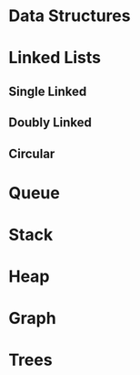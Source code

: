 # Data Structures

# Linked Lists
## Single Linked
## Doubly Linked
## Circular

# Queue

# Stack

# Heap

# Graph

# Trees
